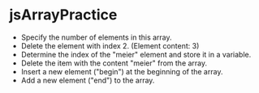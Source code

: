 # jsArrayPractice
* Specify the number of elements in this array. 
* Delete the element with index 2. (Element content: 3) 
* Determine the index of the "meier" element and store it in a variable. 
* Delete the item with the content "meier" from the array. 
* Insert a new element ("begin") at the beginning of the array. 
* Add a new element ("end") to the array.
